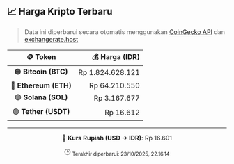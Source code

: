 

<!-- HARGA_KRIPTO -->
## 📈 Harga Kripto Terbaru

> Data ini diperbarui secara otomatis menggunakan [CoinGecko API](https://www.coingecko.com/) dan [exchangerate.host](https://exchangerate.host/)

<div align="center">

| 🪙 Token | 💰 Harga (IDR) |
|:------:|---------------:|
| 🟠 **Bitcoin (BTC)**   | Rp 1.824.628.121 |
| 🔵 **Ethereum (ETH)**  | Rp 64.210.550 |
| 🟣 **Solana (SOL)**    | Rp 3.167.677 |
| 🟢 **Tether (USDT)**   | Rp 16.612 |

---

💱 **Kurs Rupiah (USD → IDR)**: Rp 16.601

🕒 <sub>Terakhir diperbarui: 23/10/2025, 22.16.14</sub>

</div>
<!-- /HARGA_KRIPTO -->